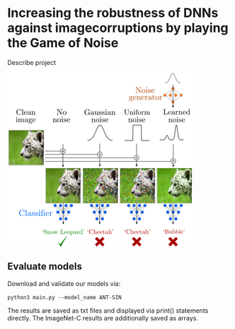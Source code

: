 # Increasing the robustness of DNNs against imagecorruptions by playing the Game of Noise

Describe project

![Fig1](./Figures/Fig1.png)

## Evaluate models

Download and validate our models via:

```
python3 main.py --model_name ANT-SIN
```

The results are saved as txt files and displayed via print() statements directly. The ImageNet-C results are additionally saved as arrays.
